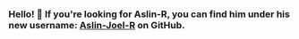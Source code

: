 ### Hello! 👋 If you're looking for Aslin-R, you can find him under his new username: <a href="https://github.com/aslin-joel-r">Aslin-Joel-R</a> on GitHub. 
